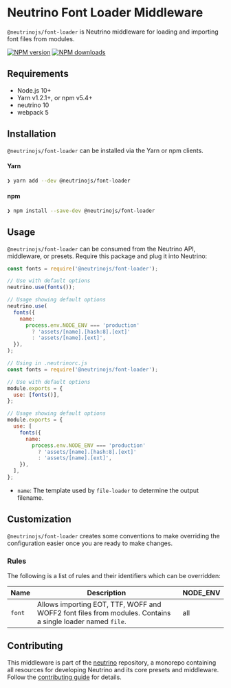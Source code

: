 # Neutrino Font Loader Middleware

`@neutrinojs/font-loader` is Neutrino middleware for loading and importing font
files from modules.

[![NPM version][npm-image]][npm-url] [![NPM downloads][npm-downloads]][npm-url]

## Requirements

- Node.js 10+
- Yarn v1.2.1+, or npm v5.4+
- neutrino 10
- webpack 5

## Installation

`@neutrinojs/font-loader` can be installed via the Yarn or npm clients.

#### Yarn

```bash
❯ yarn add --dev @neutrinojs/font-loader
```

#### npm

```bash
❯ npm install --save-dev @neutrinojs/font-loader
```

## Usage

`@neutrinojs/font-loader` can be consumed from the Neutrino API, middleware, or
presets. Require this package and plug it into Neutrino:

```js
const fonts = require('@neutrinojs/font-loader');

// Use with default options
neutrino.use(fonts());

// Usage showing default options
neutrino.use(
  fonts({
    name:
      process.env.NODE_ENV === 'production'
        ? 'assets/[name].[hash:8].[ext]'
        : 'assets/[name].[ext]',
  }),
);
```

```js
// Using in .neutrinorc.js
const fonts = require('@neutrinojs/font-loader');

// Use with default options
module.exports = {
  use: [fonts()],
};

// Usage showing default options
module.exports = {
  use: [
    fonts({
      name:
        process.env.NODE_ENV === 'production'
          ? 'assets/[name].[hash:8].[ext]'
          : 'assets/[name].[ext]',
    }),
  ],
};
```

- `name`: The template used by `file-loader` to determine the output filename.

## Customization

`@neutrinojs/font-loader` creates some conventions to make overriding the
configuration easier once you are ready to make changes.

### Rules

The following is a list of rules and their identifiers which can be overridden:

| Name   | Description                                                                                               | NODE_ENV |
| ------ | --------------------------------------------------------------------------------------------------------- | -------- |
| `font` | Allows importing EOT, TTF, WOFF and WOFF2 font files from modules. Contains a single loader named `file`. | all      |

## Contributing

This middleware is part of the
[neutrino](https://github.com/neutrinojs/neutrino) repository, a monorepo
containing all resources for developing Neutrino and its core presets and
middleware. Follow the
[contributing guide](https://neutrinojs.org/contributing/) for details.

[npm-image]: https://img.shields.io/npm/v/@neutrinojs/font-loader.svg
[npm-downloads]: https://img.shields.io/npm/dt/@neutrinojs/font-loader.svg
[npm-url]: https://www.npmjs.com/package/@neutrinojs/font-loader
